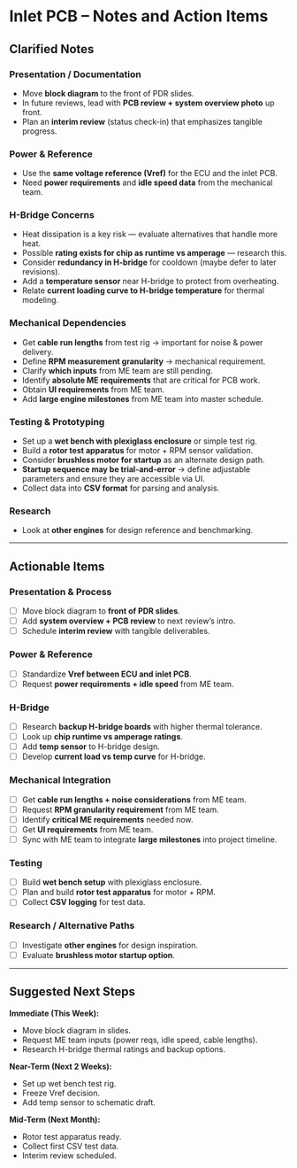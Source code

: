 # Inlet PCB – Notes and Action Items

## Clarified Notes

### Presentation / Documentation
- Move **block diagram** to the front of PDR slides.
- In future reviews, lead with **PCB review + system overview photo** up front.
- Plan an **interim review** (status check-in) that emphasizes tangible progress.

### Power & Reference
- Use the **same voltage reference (Vref)** for the ECU and the inlet PCB.
- Need **power requirements** and **idle speed data** from the mechanical team.

### H-Bridge Concerns
- Heat dissipation is a key risk — evaluate alternatives that handle more heat.
- Possible **rating exists for chip as runtime vs amperage** — research this.
- Consider **redundancy in H-bridge** for cooldown (maybe defer to later revisions).
- Add a **temperature sensor** near H-bridge to protect from overheating.
- Relate **current loading curve to H-bridge temperature** for thermal modeling.

### Mechanical Dependencies
- Get **cable run lengths** from test rig → important for noise & power delivery.
- Define **RPM measurement granularity** → mechanical requirement.
- Clarify **which inputs** from ME team are still pending.
- Identify **absolute ME requirements** that are critical for PCB work.
- Obtain **UI requirements** from ME team.
- Add **large engine milestones** from ME team into master schedule.

### Testing & Prototyping
- Set up a **wet bench with plexiglass enclosure** or simple test rig.
- Build a **rotor test apparatus** for motor + RPM sensor validation.
- Consider **brushless motor for startup** as an alternate design path.
- **Startup sequence may be trial-and-error** → define adjustable parameters and ensure they are accessible via UI.
- Collect data into **CSV format** for parsing and analysis.

### Research
- Look at **other engines** for design reference and benchmarking.

---

## Actionable Items

### Presentation & Process
- [ ] Move block diagram to **front of PDR slides**.
- [ ] Add **system overview + PCB review** to next review’s intro.
- [ ] Schedule **interim review** with tangible deliverables.

### Power & Reference
- [ ] Standardize **Vref between ECU and inlet PCB**.
- [ ] Request **power requirements + idle speed** from ME team.

### H-Bridge
- [ ] Research **backup H-bridge boards** with higher thermal tolerance.
- [ ] Look up **chip runtime vs amperage ratings**.
- [ ] Add **temp sensor** to H-bridge design.
- [ ] Develop **current load vs temp curve** for H-bridge.

### Mechanical Integration
- [ ] Get **cable run lengths + noise considerations** from ME team.
- [ ] Request **RPM granularity requirement** from ME team.
- [ ] Identify **critical ME requirements** needed now.
- [ ] Get **UI requirements** from ME team.
- [ ] Sync with ME team to integrate **large milestones** into project timeline.

### Testing
- [ ] Build **wet bench setup** with plexiglass enclosure.
- [ ] Plan and build **rotor test apparatus** for motor + RPM.
- [ ] Collect **CSV logging** for test data.

### Research / Alternative Paths
- [ ] Investigate **other engines** for design inspiration.
- [ ] Evaluate **brushless motor startup option**.

---

## Suggested Next Steps

**Immediate (This Week):**
- Move block diagram in slides.
- Request ME team inputs (power reqs, idle speed, cable lengths).
- Research H-bridge thermal ratings and backup options.

**Near-Term (Next 2 Weeks):**
- Set up wet bench test rig.
- Freeze Vref decision.
- Add temp sensor to schematic draft.

**Mid-Term (Next Month):**
- Rotor test apparatus ready.
- Collect first CSV test data.
- Interim review scheduled.
